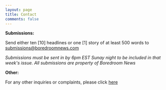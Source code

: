 ```yaml
---
layout: page
title: Contact
comments: false
---
```


**Submissions:**

Send either ten [10] headlines or one [1] story of at least 500 words to submissions@boredroomnews.com

_Submissions must be sent in by 6pm EST Sunay night to be included in that week's issue. All submissions are property of Boredroom News_

**Other:**

For any other inquiries or complaints, please click [here](https://www.boredroomnews.com/DNC)